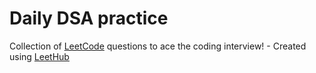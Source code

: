 # Daily DSA practice
Collection of [LeetCode](https://leetcode.com/) questions to ace the coding interview! - Created using [LeetHub](https://github.com/QasimWani/LeetHub)
